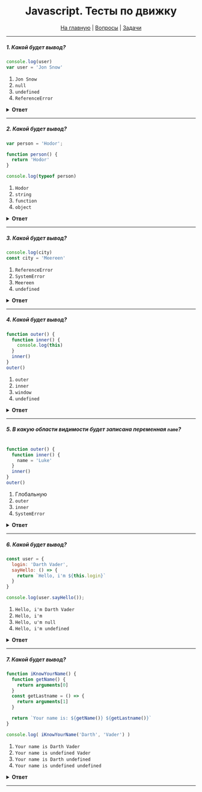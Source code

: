 <div align="center">

<h1>Javascript. Тесты по движку</h1>

<a href="https://github.com/dollaween/javascript-tests">На главную</a> | <a href="https://github.com/dollaween/javascript-questions">Вопросы</a> | <a href="https://github.com/dollaween/javascript-tasks">Задачи</a>

</div>

---

##### 1. Какой будет вывод?
```javascript
console.log(user)
var user = 'Jon Snow'
```

1. `Jon Snow`
2. `null`
3. `undefined`
4. `ReferenceError`

<details><summary><b>Ответ</b></summary>
<p>

**Ответ: 3**

</p>
</details>

---

##### 2. Какой будет вывод?
```javascript
var person = 'Hodor';

function person() {
  return 'Hodor'
}

console.log(typeof person)
```

1. `Hodor`
2. `string`
3. `function`
4. `object`

<details><summary><b>Ответ</b></summary>
<p>

**Ответ: 2**

Во время создания контекста, функция объявляется и инициализируется сразу. Переменная же только объявляется, но не инициализируется.

Поэтому, когда дело доходит до строчки `var person = 'Hodor'`, то она перезатирает предыдущее значение `person`, т.е. в нашем случае функцию.

</p>
</details>

---

##### 3. Какой будет вывод?

```javascript
console.log(city)
const city = 'Meereen'
```

1. `ReferenceError`
2. `SystemError`
3. `Meereen`
4. `undefined`

<details><summary><b>Ответ</b></summary>
<p>

**Ответ: 1**

Во время создания контекста, переменные, объявленные через `const` и `let`, только объявляются, но не инициализируются.

</p>
</details>

---

##### 4. Какой будет вывод?

```javascript
function outer() {
  function inner() {
    console.log(this)
  }
  inner()
}
outer()
```

1. `outer`
2. `inner`
3. `window`
4. `undefined`

<details><summary><b>Ответ</b></summary>
<p>

**Ответ: 3**

В контексте выполнения функции значение `this` зависит от того, как именно была вызвана функция. Если она вызвана в виде метода объекта, тогда значение `this` привязано к этому объекту. В других случаях `this` привязывается к глобальному объекту или устанавливается в `undefined` (в строгом режиме).

В браузере глобальным объектом является `window`, в Node.js — `global`.

</p>
</details>

---

##### 5. В какую области видимости будет записана переменная `name`?

```javascript

function outer() {
  function inner() {
    name = 'Luke'
  }
  inner()
}
outer()

```

1. Глобальную
2. `outer`
3. `inner`
4. `SystemError`

<details><summary><b>Ответ</b></summary>
<p>

**Ответ: 1**

Когда встречается переменная без ключевого слова `var`, `const`, `let` — она записывается в глобальную область видимости. В браузере это объект `window`, в Node.js — объект `global`.

В строгом моде `use strict` будет выброшена ошибка `ReferenceError`.

</p>
</details>

---

##### 6. Какой будет вывод?

```javascript
const user = {
  login: 'Darth Vader',
  sayHello: () => {
    return `Hello, i'm ${this.login}`
  }
}

console.log(user.sayHello());
```

1. `Hello, i'm Darth Vader`
2. `Hello, i'm`
3. `Hello, u'm null`
4. `Hello, i'm undefined`

<details><summary><b>Ответ</b></summary>
<p>

**Ответ: 4**

У стрелочных функций нет `this`. Если происходит обращение к `this`, его значение берется снаружи. 

В данном случае, `this` будет указывать на глобальный объект, у которого нет свойства `login`.

</p>
</details>

---

##### 7. Какой будет вывод?

```javascript
function iKnowYourName() {
  function getName() {
    return arguments[0]
  }
  const getLastname = () => {
    return arguments[1]
  }

  return `Your name is: ${getName()} ${getLastname()}`
}

console.log( iKnowYourName('Darth', 'Vader') )
```

1. `Your name is Darth Vader`
2. `Your name is undefined Vader`
3. `Your name is Darth undefined`
4. `Your name is undefined undefined`

<details><summary><b>Ответ</b></summary>
<p>

**Ответ: 2**

У стрелочных функций отсутствует переменная `arguments`.

В данном случае функция `getName` обращается к своей переменной `arguments`, а функция `getLastName` берет `arguments` из функции `iKnowYourName`.

</p>
</details>

---

